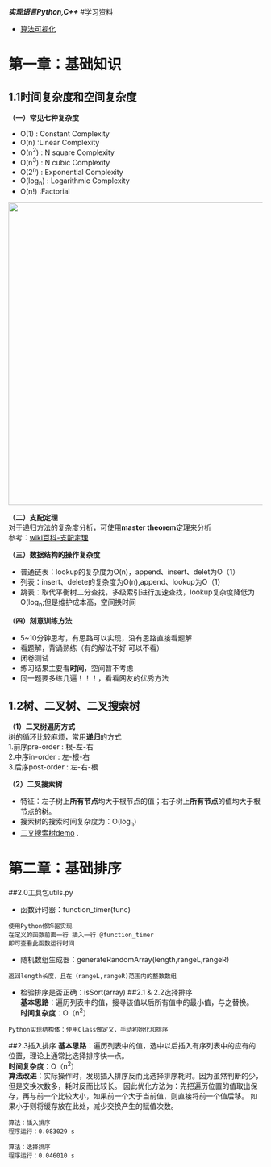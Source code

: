 ***实现语言Python,C++***
#学习资料
- [算法可视化](https://visualgo.net/zh)
# 第一章：基础知识
## 1.1时间复杂度和空间复杂度
**（一）常见七种复杂度**  
- O(1) : Constant Complexity
- O(n) :Linear Complexity
- O(n<sup>2</sup>) : N square Complexity
- O(n<sup>3</sup>) : N cubic Complexity
- O(2<sup>n</sup>) : Exponential Complexity
- O(log<sub>n</sub>) : Logarithmic Complexity
- O(n!) :Factorial

<img src="https://tva1.sinaimg.cn/large/00831rSTly1gcbed227xkj317s0qy77v.jpg" width = 600>

**（二）支配定理**  
对于递归方法的复杂度分析，可使用**master theorem**定理来分析  
参考：[wiki百科-支配定理](https://zh.wikipedia.org/wiki/%E4%B8%BB%E5%AE%9A%E7%90%86)

**（三）数据结构的操作复杂度**  
- 普通链表：lookup的复杂度为O(n)，append、insert、delet为O（1）
- 列表：insert、delete的复杂度为O(n),append、lookup为O（1）
- 跳表：取代平衡树二分查找，多级索引进行加速查找，lookup复杂度降低为O(log<sub>n</sub>;但是维护成本高，空间换时间

**（四）刻意训练方法**
- 5~10分钟思考，有思路可以实现，没有思路直接看题解
- 看题解，背诵熟练（有的解法不好 可以不看）  
- 闭卷测试  
- 练习结果主要看**时间**，空间暂不考虑  
- 同一题要多练几遍！！！，看看网友的优秀方法

## 1.2树、二叉树、二叉搜索树
**（1）二叉树遍历方式**  
树的循环比较麻烦，常用**递归**的方式  
1.前序pre-order : 根-左-右  
2.中序in-order : 左-根-右  
3.后序post-order : 左-右-根  

**（2）二叉搜索树**  
- 特征：左子树上**所有节点**均大于根节点的值；右子树上**所有节点**的值均大于根节点的树。  
- 搜索树的搜索时间复杂度为：O(log<sub>n</sub>)
- [二叉搜索树demo](https://visualgo.net/zh/bst)
.

# 第二章：基础排序  
##2.0工具包utils.py
- 函数计时器：function_timer(func)  
```
使用Python修饰器实现
在定义的函数前面一行 插入一行 @function_timer
即可查看此函数运行时间
```
- 随机数组生成器：generateRandomArray(length,rangeL,rangeR)
```
返回length长度，且在（rangeL,rangeR)范围内的整数数组
```
- 检验排序是否正确：isSort(array)
##2.1 & 2.2选择排序  
**基本思路**：遍历列表中的值，搜寻该值以后所有值中的最小值，与之替换。  
**时间复杂度**：O（n<sup>2</sup>）
```
Python实现结构体：使用Class做定义，手动初始化和排序
```
##2.3插入排序
**基本思路**：遍历列表中的值，选中以后插入有序列表中的应有的位置，理论上通常比选择排序快一点。  
**时间复杂度**：O（n<sup>2</sup>）  
**算法改进**：实际操作时，发现插入排序反而比选择排序耗时。因为虽然判断的少，但是交换次数多，耗时反而比较长。
因此优化方法为：先把遍历位置的值取出保存，再与前一个比较大小，如果前一个大于当前值，则直接将前一个值后移。
如果小于则将缓存放在此处，减少交换产生的赋值次数。
```buildoutcfg
算法：插入排序
程序运行：0.083029 s

算法：选择排序
程序运行：0.046010 s
```
